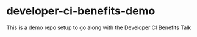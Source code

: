 # developer-ci-benefits-demo

This is a demo repo setup to go along with the Developer CI Benefits Talk
